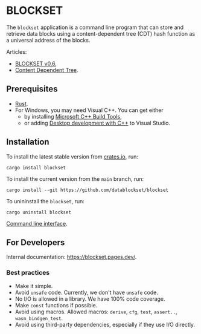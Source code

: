 # BLOCKSET

The `blockset` application is a command line program that can store and retrieve data blocks using a content-dependent tree (CDT) hash function as a universal address of the blocks.

Articles:
- [BLOCKSET v0.6](https://medium.com/@sergeyshandar/blockset-0-6-working-with-directories-and-sync-by-copy-9c25bd52d3cb),
- [Content Dependent Tree](https://medium.com/@sergeyshandar/content-dependent-hash-tree-9e0f60859415).

## Prerequisites

- [Rust](https://www.rust-lang.org/tools/install).
- For Windows, you may need Visual C++. You can get either
  - by installing [Microsoft C++ Build Tools](https://visualstudio.microsoft.com/visual-cpp-build-tools/),
  - or adding [Desktop development with C++](https://learn.microsoft.com/en-us/cpp/build/vscpp-step-0-installation?view=msvc-170) to Visual Studio.

## Installation

To install the latest stable version from [crates.io](https://crates.io/crates/blockset), run:

```console
cargo install blockset
```

To install the current version from the `main` branch, run:

```console
cargo install --git https://github.com/datablockset/blockset
```

To unininstall the `blockset`, run:

```console
cargo uninstall blockset
```

[Command line interface](./blockset/README.md#commands).

## For Developers

Internal documentation: https://blockset.pages.dev/.

### Best practices

- Make it simple.
- Avoid `unsafe` code. Currently, we don't have `unsafe` code.
- No I/O is allowed in a library. We have 100% code coverage.
- Make `const` functions if possible.
- Avoid using macros. Allowed macros: `derive`, `cfg`, `test`, `assert..`, `wasm_bindgen_test`.
- Avoid using third-party dependencies, especially if they use I/O directly.
